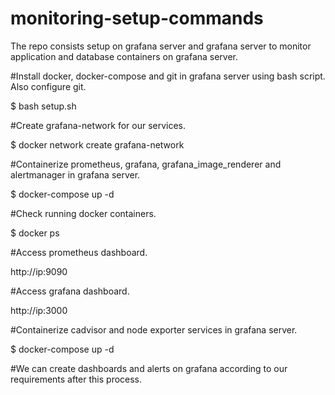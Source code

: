 # monitoring-setup-commands
The repo consists setup on grafana server and grafana server to monitor application and database containers on grafana server.

#Install docker, docker-compose and git in grafana server using bash script. Also configure git.

$ bash setup.sh

#Create grafana-network for our services.

$ docker network create grafana-network

#Containerize prometheus, grafana, grafana_image_renderer and alertmanager in grafana server.

$ docker-compose up -d

#Check running docker containers.

$ docker ps

#Access prometheus dashboard.

  http://ip:9090 

#Access grafana dashboard.

  http://ip:3000

#Containerize cadvisor and node exporter services in grafana server.

$ docker-compose up -d

#We can create dashboards and alerts on grafana according to our requirements after this process.
